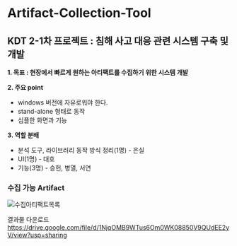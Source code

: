 # Artifact-Collection-Tool
## KDT 2-1차 프로젝트 : 침해 사고 대응 관련 시스템 구축 및 개발
**1. 목표 : 현장에서 빠르게 원하는 아티팩트를 수집하기 위한 시스템 개발**

**2. 주요 point**
   - windows 버전에 자유로워야 한다.
   - stand-alone 형태로 동작
   - 심플한 화면과 기능

**3. 역할 분배**
   - 분석 도구, 라이브러리 동작 방식 정리(1명) - 은실
   - UI(1명) - 대호
   - 기능(3명) - 승헌, 병열, 서연

### 수집 가능 Artifact ###
![수집아티팩트목록](https://github.com/KDT2Team2/Artifact-Collection-Tool/assets/98378185/8c24ed71-3d25-417b-8a0d-1abb15880ad1)


결과물 다운로드
https://drive.google.com/file/d/1NjqOMB9WTus6Om0WK08850V9QUdEE2yV/view?usp=sharing
